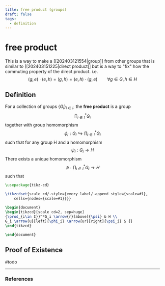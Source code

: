 ```yaml
---
title: free product (groups)
draft: false
tags:
  - definition
---
```

# free product
This is a way to make a [[202403121554|group]] from other groups that is similar to [[202403151225|direct product]] but is a way to "fix" how the commuting property of the direct product. i.e. 
$$(g, e) \cdot (e,h) = (g,h) = (e,h) \cdot (g,e) \qquad \forall g\in G, h \in H$$

## Definition
For a collection of groups $\{G_i\}_{i \in I}$, the **free product** is a group 
$${\prod_{i \in I}}^* G_i $$ together with group homomorphism 
$$\phi_i: G_i \hookrightarrow {\prod_{i\in I}}^*G_i$$
such that for any group H and a homomorphism 
$$\psi_i: G_i \to H$$
There exists a unique homomorphism 
$$\psi: {\prod_{i\in I}}^*G_i \to H$$
such that 
```tikz
\usepackage{tikz-cd}

\tikzcdset{scale cd/.style={every label/.append style={scale=#1},
    cells={nodes={scale=#1}}}}
	
\begin{document}
\begin{tikzcd}[scale cd=2, sep=huge]
{\prod_{i\in I}}^*G_i \arrow{r}[above]{\psi} & H \\
G_i \arrow{u}[left]{\phi_i} \arrow{ur}[right]{\psi_i} & {}
\end{tikzcd}

\end{document}
```

## Proof of Existence
#todo

---
### References
